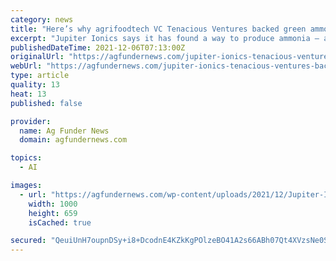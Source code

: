 ```yaml
---
category: news
title: "Here’s why agrifoodtech VC Tenacious Ventures backed green ammonia startup Jupiter Ionics"
excerpt: "Jupiter Ionics says it has found a way to produce ammonia – a key fertilizer ingredient – on-demand, using only air, water, and renewable electricity."
publishedDateTime: 2021-12-06T07:13:00Z
originalUrl: "https://agfundernews.com/jupiter-ionics-tenacious-ventures-backed-green-ammonia-startup.html"
webUrl: "https://agfundernews.com/jupiter-ionics-tenacious-ventures-backed-green-ammonia-startup.html"
type: article
quality: 13
heat: 13
published: false

provider:
  name: Ag Funder News
  domain: agfundernews.com

topics:
  - AI

images:
  - url: "https://agfundernews.com/wp-content/uploads/2021/12/Jupiter-Ionics-NRR-process.png"
    width: 1000
    height: 659
    isCached: true

secured: "QeuiUnH7oupnDSy+i8+DcodnE4KZkKgPOlzeBO41A2s66ABh07Qt4XVzsNe0SJoLPE+14Jsj0CuX+7Pi1cFuYcXSjRIP57+S2dy244FdL6Mux1redlq26WMLUuJeDRoaNyWPyfj8hDYyud+terCE9rbbZYtbnauWIiZw/bP2j7J1HTJJDUlpz8SVPuz5UwlOcnHs7QE4iMKyNxqziSMMYknT3MaVfH2ZOj2LMyAJQ11K9xNmrY2Yr77pc1vNQvU3e8ebxZ5UJPyShqQ4pd04czQBwM6Ryb/j4OUPBIOaEqvTbrgEWYL7kkH/IgB5oZVOipJnr8ZU3UIYzNhaKPErmAzu2ECgAQtdOomurwhjDHQ=;3sHtM8oPBjF+RZOqhdz7xQ=="
---
```


